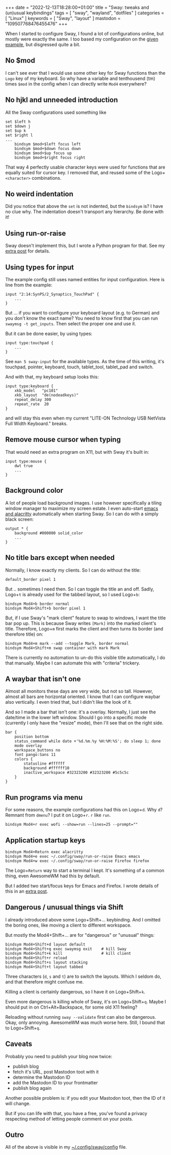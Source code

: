 +++
date = "2022-12-13T18:28:00+01:00"
title = "Sway: tweaks and (un)usual keybindings"
tags = [ "sway", "wayland", "dotfiles" ]
categories = [ "Linux" ]
keywords = [ "Sway", "layout" ]
mastodon = "109507768476455476"
+++

When I started to configure Sway, I found a lot of configurations online, but
mostly were exactly the same. I too based my configuration on the [given
example](https://github.com/swaywm/sway/blob/master/config.in), but disgressed
quite a bit.

<!--more-->

No $mod
-------
I can't see ever that I would use some other key for Sway functions than the `Logo` key of
my keyboard. So why have a variable and tenthousend (tm) times `$mod` in the config when
I can directly write `Mod4` everywhere?


No hjkl and unneeded introduction
---------------------------------
All the Sway configurations used something like

```
set $left h
set $down j
set $up k
set $right l
...
    bindsym $mod+$left focus left
    bindsym $mod+$down focus down
    bindsym $mod+$up focus up
    bindsym $mod+$right focus right
```

That way 4 perfectly usable character keys were used for functions that are
equally suited for cursor key. I removed that, and reused some of the
Logo+`<character>` combinations.


No weird indentation
--------------------
Did you notice that above the `set` is not indented, but the `bindsym` is? I
have no clue why. The indentation doesn't transport any hierarchy. Be done with
it!


Using run-or-raise
------------------
Sway doesn't implement this, but I wrote a Python program for that. See my
[extra post](../sway-run-or-raise/) for details.


Using types for input
---------------------
The example config still uses named entities for input configuration. Here is
line from the example:

```
input "2:14:SynPS/2_Synaptics_TouchPad" {
    ...
}
```

But ... if you want to configure your keyboard layout (e.g. to German) and you don't
know the exact name?  You need to know first that you can run `swaymsg -t get_inputs`. Then
select the proper one and use it.

But it can be done easier, by using types:

```
input type:touchpad {
    ...
}
```

See `man 5 sway-input` for the available types. As the time of this writing,
it's touchpad, pointer, keyboard, touch, tablet_tool, tablet_pad and switch.

And with that, my keyboard setup looks this:

```
input type:keyboard {
    xkb_model   "pc101"
    xkb_layout  "de(nodeadkeys)"
    repeat_delay 300
    repeat_rate  20
}
```

and will stay this even when my current "LITE-ON Technology USB NetVista Full
Width Keyboard." breaks.


Remove mouse cursor when typing
-------------------------------
That would need an extra program on X11, but with Sway it's built in:

```
input type:mouse {
    dwt true
    ...
}
```


Background color
----------------
A lot of people load background images. I use however specifically a tiling window manager to maximize
my screen estate. I even auto-start [emacs and alacritty](../sway-default-layout/) automatically when
starting Sway. So I can do with a simply black screen:

```
output * {
    background #000000 solid_color
    ...
}
```

No title bars except when needed
--------------------------------
Normally, I know exactly my clients. So I can do without the title:

```
default_border pixel 1
```

But .. sometimes I need then. So I can toggle the title an and off. Sadly, Logo+`t` is already
used for the tabbed layout, so I used Logo+`b`:

```
bindsym Mod4+b border normal
bindsym Mod4+Shift+b border pixel 1
```

But, if I use Sway's "mark client" feature to swap to windows, I want the title bar pop up. This is
because Sway writes `[Mark]` into the marked client's title. Therefore, Logo+`m` first marks the client
and then turns its border (and therefore title) on:

```
bindsym Mod4+m mark --add --toggle Mark, border normal
bindsym Mod4+Shift+m swap container with mark Mark
```

There is currently no automation to un-do this visible title automatically, I do
that manually. Maybe I can automate this with "criteria" trickery.


A waybar that isn't one
-----------------------
Almost all monitors these days are very wide, but not so tall. However, almost
all bars are horizontal oriented. I know that I can configure waybar also
vertically. I even tried that, but I didn't like the look of it.

And so I made a bar that isn't one: it's a overlay. Normally, I just see the
date/time in the lower left window. Should I go into a specific mode (currently
I only have the "resize" mode), then I'll see that on the right side.

```
bar {
    position bottom
    status_command while date +'%d.%m.%y %H:%M:%S'; do sleep 1; done
    mode overlay
    workspace_buttons no
    font pango:Sans 11
    colors {
        statusline #ffffff
        background #ffffff10
        inactive_workspace #32323200 #32323200 #5c5c5c
    }
}
```


Run programs via menu
---------------------
For some reasons, the example configurations had this on Logo+`d`. Why `d`?  Remnant from `dmenu`?
I put it on Logo+`r`. `r` like `run`.

```
bindsym Mod4+r exec wofi --show=run --lines=25 --prompt=""
```


Application startup keys
------------------------
```
bindsym Mod4+Return exec alacritty
bindsym Mod4+e exec ~/.config/sway/run-or-raise Emacs emacs
bindsym Mod4+w exec ~/.config/sway/run-or-raise Firefox firefox
```

The Logo+`Return` way to start a terminal I kept. It's something of a common thing, even
AwesomeWM had this by default.

But I added two start/focus keys for Emacs and Firefox. I wrote details of this in an [extra post](../sway-run-or-raise/).



Dangerous / unusual things via Shift
------------------------------------
I already introduced above some Logo+Shift+... keybinding. And I omitted the boring ones,
like moving a client to different workspace.

But mostly the Mod4+Shift+... are for "dangerous" or "unusual" things:

```
bindsym Mod4+Shift+d layout default
bindsym Mod4+Shift+q exec swaymsg exit    # kill Sway
bindsym Mod4+Shift+k kill                 # kill client
bindsym Mod4+Shift+r reload
bindsym Mod4+Shift+s layout stacking
bindsym Mod4+Shift+t layout tabbed
```

Three characters (`d`, `s` and `t`) are to switch the layouts. Which I seldom
do, and that therefore might confuse me.

Killing a client is certainly dangerous, so I have it on Logo+Shift+`k`.

Even more dangerous is killing whole of Sway, it's on Logo+Shift+`q`. Maybe I
should put in on Ctrl+Alt+Backspace, for some old X11 feeling?

Reloading without running `sway --validate` first can also be dangerous. Okay,
only annoying. AwesomeWM was much worse here. Still, I bound that to Logo+Shift+`q`.


Caveats
-------
Probably you need to publish your blog now twice:

* publish blog
* fetch it's URL, post Mastodon toot with it
* determine the Mastodon ID
* add the Mastodon ID to your frontmatter
* publish blog again

Another possible problem is: if you edit your Mastodon toot, then the ID of it will change.

But if you can life with that, you have a free, you've found a privacy
respecting method of letting people comment on your posts.


Outro
-----
All of the above is visible in my [~/.config/sway/config](https://github.com/holgerschurig/dotfiles/blob/master/sway/.config/sway/config)
file.
